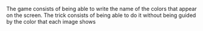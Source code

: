 
The game consists of being able to write the name of the colors that appear on the screen.
The trick consists of being able to do it without being guided by the color that each image shows
